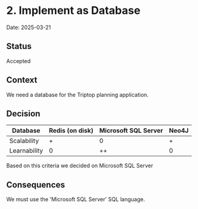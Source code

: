 # 2. Implement as Database

Date: 2025-03-21

## Status

Accepted

## Context

We need a database for the Triptop planning application.

## Decision

| Database | Redis (on disk) | Microsoft SQL Server | Neo4J |
|----------|----------------|---------------------|-------|
| Scalability | + | 0 | + |
| Learnability | 0 | ++ | 0 |


Based on this criteria we decided on Microsoft SQL Server

## Consequences

We must use the 'Microsoft SQL Server' SQL language.